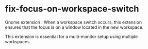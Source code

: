 # fix-focus-on-workspace-switch
Gnome extension : When a workspace switch occurs, this extension ensures that the focus is on a window located in the new workspace.

This extension is essential for a multi-monitor setup using multiple workspaces.
